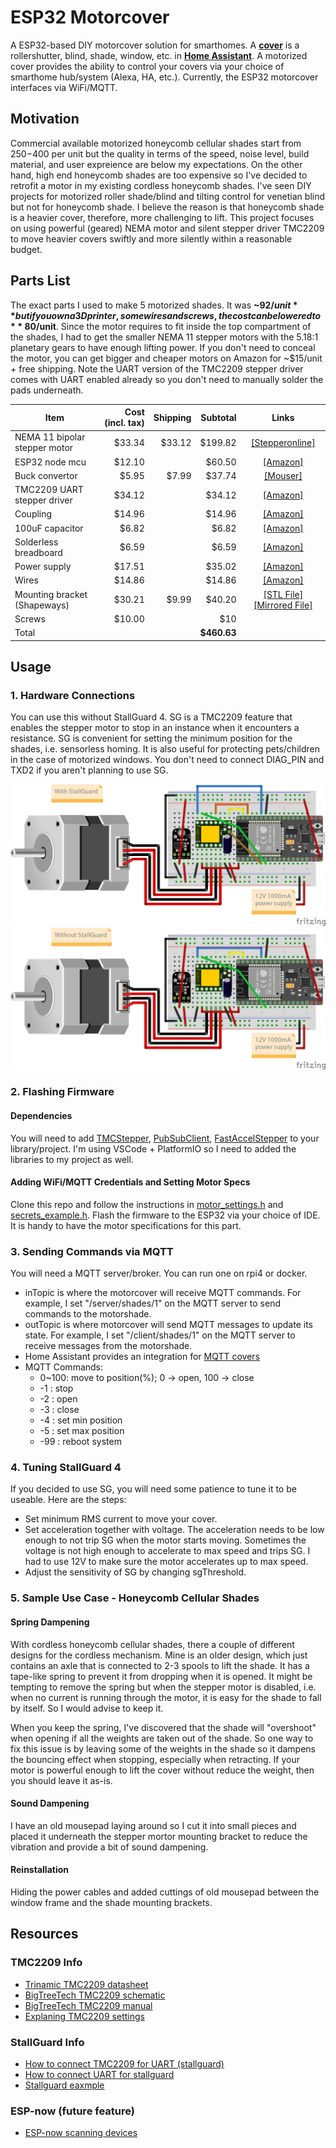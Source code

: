 # ESP32 Motorcover
A ESP32-based DIY motorcover solution for smarthomes. A [**cover**](https://www.home-assistant.io/integrations/cover/)
is a rollershutter, blind, shade, window, etc. in [**Home Assistant**](https://www.home-assistant.io/). A motorized
cover provides the ability to control your covers via your choice of smarthome hub/system (Alexa, HA, etc.). Currently,
the ESP32 motorcover interfaces via WiFi/MQTT.


## Motivation
Commercial available motorized honeycomb cellular shades start from $250-$400 per unit but the quality in terms of
the speed, noise level, build material, and user expreience are below my expectations. On the other hand, high end
honeycomb shades are too expensive so I've decided to retrofit a motor in my existing cordless honeycomb shades. I've
seen DIY projects for motorized roller shade/blind and tilting control for venetian blind but not for honeycomb shade.
I believe the reason is that honeycomb shade is a heavier cover, therefore, more challenging to lift. This project
focuses on using powerful (geared) NEMA motor and silent stepper driver TMC2209 to move heavier covers swiftly and
more silently within a reasonable budget.


## Parts List
The exact parts I used to make 5 motorized shades. It was **~$92/unit** but if you own a 3D printer, some wires and
screws, the cost can be lowered to **~$80/unit**. Since the motor requires to fit inside the top compartment of the 
shades, I had to get the smaller NEMA 11 stepper motors with the 5.18:1 planetary gears to have enough lifting power.
If you don't need to conceal the motor, you can get bigger and cheaper motors on Amazon for ~$15/unit + free shipping.
Note the UART version of the TMC2209 stepper driver comes with UART enabled already so you don't need to manually solder
the pads underneath.

|Item                         |Cost (incl. tax)|Shipping|Subtotal   |Links  |
|-----------------------------|---------------:|-------:|----------:|:-----:|
|NEMA 11 bipolar stepper motor|          $33.34|  $33.12|    $199.82|[[Stepperonline]](https://www.omc-stepperonline.com/nema-11-stepper-motor-bipolar-l-45mm-w-gear-ratio-5-1-planetary-gearbox-11hs18-0674s-pg5)|
|ESP32 node mcu               |          $12.10|        |     $60.50|[[Amazon]](https://www.amazon.com/dp/B0718T232Z)|
|Buck convertor               |           $5.95|   $7.99|     $37.74|[[Mouser]](https://www.mouser.com/ProductDetail/485-4739)|
|TMC2209 UART stepper driver  |          $34.12|        |     $34.12|[[Amazon]](https://www.amazon.com/gp/product/B07YW7BM68)|
|Coupling                     |          $14.96|        |     $14.96|[[Amazon]](https://www.amazon.com/gp/product/B07MPFJGZW)|
|100uF capacitor              |           $6.82|        |      $6.82|[[Amazon]](https://www.amazon.com/gp/product/B07Y3F194W)|
|Solderless breadboard        |           $6.59|        |      $6.59|[[Amazon]](https://www.amazon.com/gp/product/B07LF71ZTS)|
|Power supply                 |          $17.51|        |     $35.02|[[Amazon]](https://www.amazon.com/gp/product/B07N18XN84)|
|Wires                        |          $14.86|        |     $14.86|[[Amazon]](https://www.amazon.com/gp/product/B07Z4W6V6R)|
|Mounting bracket (Shapeways) |          $30.21|   $9.99|     $40.20|[[STL File]](resources/mounting_bracket_v3.stl)[[Mirrored File]](resources/mounting_bracket_v3_mirrored.stl)|
|Screws                       |          $10.00|        |        $10|       |
|Total                        |                |        |**$460.63**|       |


## Usage
### 1. Hardware Connections
You can use this without StallGuard 4. SG is a TMC2209 feature that enables the stepper motor to stop in an instance
when it encounters a resistance. SG is convenient for setting the minimum position for the shades, i.e. sensorless
homing. It is also useful for protecting pets/children in the case of motorized windows. You don't need to connect
DIAG_PIN and TXD2 if you aren't planning to use SG.

![stallguard](images/esp32_motorcover_stallguard.png)
![no_stallguard](images/esp32_motorcover.png)

### 2. Flashing Firmware
#### Dependencies
You will need to add [TMCStepper](https://github.com/teemuatlut/TMCStepper), [PubSubClient](https://github.com/knolleary/pubsubclient),	[FastAccelStepper](https://github.com/gin66/FastAccelStepper) to your library/project. I'm using VSCode + PlatformIO so I need to added the libraries to my project as well.

#### Adding WiFi/MQTT Credentials and Setting Motor Specs
Clone this repo and follow the instructions in [motor_settings.h](include/motor_settings.h) and [secrets_example.h](include/secret_example.h). Flash the firmware to the ESP32 via your choice of IDE. It is handy to have the motor specifications for this part.

### 3. Sending Commands via MQTT
You will need a MQTT server/broker. You can run one on rpi4 or docker.
* inTopic is where the motorcover will receive MQTT commands. For example, I set "/server/shades/1" on the MQTT server to send commands to the motorshade.
* outTopic is where motorcover will send MQTT messages to update its state. For example, I set "/client/shades/1" on the MQTT server to receive messages from the motorshade.
* Home Assistant provides an integration for [MQTT covers](https://www.home-assistant.io/integrations/cover.mqtt/)
* MQTT Commands:
    * 0~100: move to position(%); 0 -> open, 100 -> close
    *  -1  : stop
    *  -2  : open
    *  -3  : close
    *  -4  : set min position
    *  -5  : set max position
    *  -99 : reboot system

### 4. Tuning StallGuard 4
If you decided to use SG, you will need some patience to tune it to be useable. Here are the steps:
* Set minimum RMS current to move your cover.
* Set acceleration together with voltage. The acceleration needs to be low enough to not trip SG when the motor starts
 moving. Sometimes the voltage is not high enough to accelerate to max speed and trips SG. I had to use 12V to make sure
 the motor accelerates up to max speed.
* Adjust the sensitivity of SG by changing sgThreshold.

### 5. Sample Use Case - Honeycomb Cellular Shades
#### Spring Dampening
With cordless honeycomb cellular shades, there a couple of different designs for the cordless mechanism. Mine is an
older design, which just contains an axle that is connected to 2-3 spools to lift the shade. It has a tape-like spring
to prevent it from dropping when it is opened. It might be tempting to remove the spring but when the stepper motor is
disabled, i.e. when no current is running through the motor, it is easy for the shade to fall by itself. So I would
advise to keep it.

When you keep the spring, I've discovered that the shade will "overshoot" when opening if all the weights are taken out
of the shade. So one way to fix this issue is by leaving some of the weights in the shade so it dampens the bouncing
effect when stopping, especially when retracting. If your motor is powerful enough to lift the cover without reduce the
weight, then you should leave it as-is.

#### Sound Dampening
I have an old mousepad laying around so I cut it into small pieces and placed it underneath the stepper mortor mounting
bracket to reduce the vibration and provide a bit of sound dampening.

#### Reinstallation
Hiding the power cables and added cuttings of old mousepad between the window frame and the shade mounting brackets.

## Resources
### TMC2209 Info
* [Trinamic TMC2209 datasheet](https://www.trinamic.com/fileadmin/assets/Products/ICs_Documents/TMC2209_Datasheet_V103.pdf)
* [BigTreeTech TMC2209 schematic](https://github.com/bigtreetech/BIGTREETECH-TMC2209-V1.2/blob/master/Schematic/TMC2209-V1.2.pdf)
* [BigTreeTech TMC2209 manual](https://github.com/bigtreetech/BIGTREETECH-TMC2209-V1.2/blob/master/manual/TMC2209-V1.2-manual.pdf)
* [Explaning TMC2209 settings](https://forum.arduino.cc/t/using-a-tmc2209-silent-stepper-motor-driver-with-an-arduino/666992/25)
### StallGuard Info
* [How to connect TMC2209 for UART (stallguard)](https://forum.arduino.cc/t/using-a-tmc2209-silent-stepper-motor-driver-with-an-arduino/666992/14)
* [How to connect UART for stallguard](https://forum.arduino.cc/t/tmcstepper-arduino-tmc2209/956036/9)
* [Stallguard eaxmple](https://gist.github.com/metalinspired/dcfe07ed0b9f42870eb54dcf8e29c126)
### ESP-now (future feature)
* [ESP-now scanning devices](https://circuitcellar.com/research-design-hub/design-solutions/using-esp-now-protocol-part-1/)